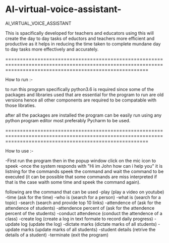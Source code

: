# AI-virtual-voice-assistant-
AI_VIRTUAL_VOICE_ASSISTANT

This is spacifically developed for teachers and educators using this will create the day to day tasks of eductors and teachers more efficient and productive as it helps in reducing the time taken to complete mundane day to day tasks more effectively and accurately. 

=============================================================================================================================================================

How to run :-

to run this program specifically python3.6 is required since some of the packages and libraries used that are essential for the program to run are old versions hence all other components are required to be compatable with those libraties. 

after all the packages are installed the program can be easily run using any python program editor most preferably Pycharm to be used.

=============================================================================================================================================================

How to use :-

-First run the program then in the popup window click on the mic icon to speek 
-once the system responds with "Hi im John how can i help you" it is listning for the commands speek the command and wait the command to be executed 
(it can be possible that some commands are miss interpreted if that is the case waith some time and speek the command again).

following are the command that can be used 
	-play (play a video on youtube) 
	-time (ask for the time)
	-who is (search for a person)
	-what is (search for a topic)
	-search (search and provide top 10 links)
	-attendence of (ask for the attendence of students)
	-attendence percent of (ask for the attendence percent of the students)
	-conduct attendence (conduct the attendence of a class)
	-create log (create a log in text formate to record daily progress)
	-update log (update the log)
	-dictate marks (dictate marks of all students)
	-update marks (update marks of all students)
	-student details (retrive the details of a student)
	-terminate (exit the program)
